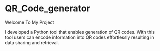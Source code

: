 # QR_Code_generator

Welcome To My Project

I developed a Python tool that enables generation of QR codes. With this tool users can encode information into QR codes effortlessly resulting in data sharing and retrieval.
